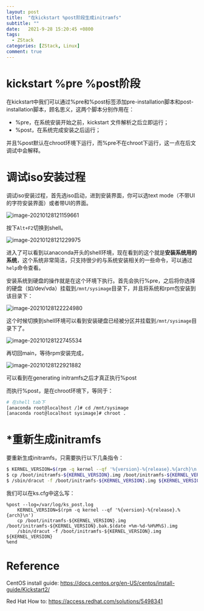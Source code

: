 ```yaml
---
layout: post
title:  "在kickstart %post阶段生成initramfs"
subtitle: ""
date:   2021-9-28 15:20:45 +0800
tags:
  - ZStack
categories: [ZStack, Linux]
comment: true
---
```


# kickstart %pre %post阶段

在kickstart中我们可以通过%pre和%post标签添加pre-installation脚本和post-installation脚本，顾名思义，这两个脚本分别作用在：

- %pre，在系统安装开始之前，kickstart 文件解析之后立即运行；
- %post，在系统完成安装之后运行；

并且%post默认在chroot环境下运行，而%pre不在chroot下运行，这一点在后文调试中会解释。

# 调试iso安装过程

调试iso安装过程，首先选iso启动，进到安装界面，你可以选text mode（不带UI的字符安装界面）或者带UI的界面。

![image-20210128121159661](https://rickylss.github.io/pictures/image-20210128121159661.png)

按下`Alt+F2`切换到shell。

![image-20210128121229975](https://rickylss.github.io//pictures/image-20210128121229975.png)

进入了可以看到以anaconda开头的shell环境，现在看到的这个就是**安装系统用的系统**，这个系统非常简洁，只支持很少的与系统安装相关的一些命令，可以通过`help`命令查看。

安装系统到硬盘的操作就是在这个环境下执行。首先会执行%pre，之后将你选择的硬盘（如/dev/vda）挂载到`/mnt/sysimage`目录下，并且将系统和rpm包安装到该目录下：

![image-20210128122224980](https://rickylss.github.io//pictures/image-20210128122224980.png)

这个时候切换到shell环境可以看到安装硬盘已经被分区并挂载到`/mnt/sysimage`目录下了。

![image-20210128122745534](https://rickylss.github.io//pictures/image-20210128122745534.png)

再切回main，等待rpm安装完成，

![image-20210128122921882](https://rickylss.github.io//pictures/image-20210128122921882.png)

可以看到在generating initramfs之后才真正执行%post

而执行%post，是在chroot环境下，等同于：

```bash
# 在shell tab下
[anaconda root@localhost /]# cd /mnt/sysimage
[anaconda root@localhost sysimage]# chroot .
```

# *重新生成initramfs

要重新生成initramfs，只需要执行以下几条指令：

```bash
$ KERNEL_VERSION=$(rpm -q kernel --qf '%{version}-%{release}.%{arch}\n')
$ cp /boot/initramfs-${KERNEL_VERSION}.img /boot/initramfs-${KERNEL_VERSION}.bak.$(date +%m-%d-%H%M%S).img
$ /sbin/dracut -f /boot/initramfs-${KERNEL_VERSION}.img ${KERNEL_VERSION}
```

我们可以在ks.cfg中这么写：

```
%post --log=/var/log/ks_post.log
    KERNEL_VERSION=$(rpm -q kernel --qf '%{version}-%{release}.%{arch}\n')
    cp /boot/initramfs-${KERNEL_VERSION}.img /boot/initramfs-${KERNEL_VERSION}.bak.$(date +%m-%d-%H%M%S).img
    /sbin/dracut -f /boot/initramfs-${KERNEL_VERSION}.img ${KERNEL_VERSION}
%end
```

# Reference

CentOS install guide: https://docs.centos.org/en-US/centos/install-guide/Kickstart2/

Red Hat How to: https://access.redhat.com/solutions/5498341
